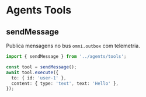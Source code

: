 # Agents Tools

## sendMessage

Publica mensagens no bus `omni.outbox` com telemetria.

```ts
import { sendMessage } from '../agents/tools';

const tool = sendMessage();
await tool.execute({
  to: { id: 'user-1' },
  content: { type: 'text', text: 'Hello' },
});
```
